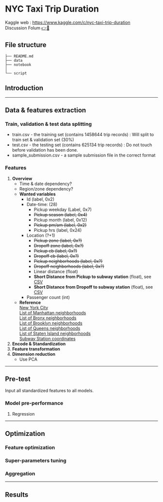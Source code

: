 # NYC Taxi Trip Duration
Kaggle web : https://www.kaggle.com/c/nyc-taxi-trip-duration
<br >Discussion Folum [:point_right::door:](https://hackmd.io/s/BkScUQ4IW)

## File structure

```
├── README.md
├── data
├── notebook
│  
└── script
```

## Introduction
---
## Data & features extraction
### Train, validation & test data splitting
* train.csv - the training set (contains 1458644 trip records) : Will split to train set & validation set (30%)
* test.csv - the testing set (contains 625134 trip records) : Do not touch before validation has been done.
* sample_submission.csv - a sample submission file in the correct format
### Features
1. **Overview**
   * Time & date dependency?
   * Region/zone dependency?    
   * **Wanted variables**
     * Id (label, 0x2)
     * Date-time: (28)
       * Pickup weekday  (Label, 0x7)
       * ~~Pickup season   (label, 0x4)~~
       * Pickup month    (label, 0x12)
       * ~~Pickup pm/am    (label, 0x2)~~  
       * Pickup hrs      (label, 0x24)
     * Location (?+1)
       * ~~Pickup  zone    (label, 0x?)~~
       * ~~Dropoff zone    (label, 0x?)~~
       * ~~Pickup cb       (label, 0x?)~~
       * ~~Dropoff cb      (label, 0x?)~~
       * ~~Pickup neighborhoods (label, 0x?)~~
       * ~~Dropoff neighborhoods (label, 0x?)~~
       * Linear distance (float)
       * **Short Distance from Pickup to subway station** (float), see [CSV](../documents/NYC_Subway_Stations.csv)  
       * **Short Distance from Dropoff to subway station** (float), see [CSV](../documents/NYC_Subway_Stations.csv)
     * Passenger count   (int)
    * **Reference** <br />[New York City](https://en.wikipedia.org/wiki/Neighborhoods_in_New_York_City)<br />[List of Manhattan neighborhoods](https://en.wikipedia.org/wiki/List_of_Manhattan_neighborhoods)<br /> [List of Bronx neighborhoods](https://en.wikipedia.org/wiki/List_of_Bronx_neighborhoods)<br />[List of Brooklyn neighborhoods](https://en.wikipedia.org/wiki/List_of_Brooklyn_neighborhoods)<br />[List of Queens neighborhoods](https://en.wikipedia.org/wiki/List_of_Queens_neighborhoods)<br />[List of Staten Island neighborhoods](https://en.wikipedia.org/wiki/List_of_Staten_Island_neighborhoods)<br />[Subway Station coordinates](http://www.poi-factory.com/node/17432)
2. **Encode & Standardization**
3. **Feature transformation**
4. **Dimension reduction**
   * Use PCA
---
## Pre-test
Input all standardized features to all models.
### Model pre-performance
1. Regression
---
## Optimization
### Feature optimization
### Super-parameters tuning  
### Aggregation
---
## Results  
